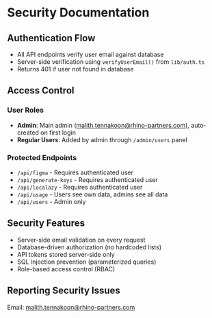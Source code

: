 # Security Documentation

## Authentication Flow

- All API endpoints verify user email against database
- Server-side verification using `verifyUserEmail()` from `lib/auth.ts`
- Returns 401 if user not found in database

## Access Control

### User Roles
- **Admin**: Main admin (malith.tennakoon@rhino-partners.com), auto-created on first login
- **Regular Users**: Added by admin through `/admin/users` panel

### Protected Endpoints
- `/api/figma` - Requires authenticated user
- `/api/generate-keys` - Requires authenticated user
- `/api/localazy` - Requires authenticated user
- `/api/usage` - Users see own data, admins see all data
- `/api/users` - Admin only

## Security Features

- Server-side email validation on every request
- Database-driven authorization (no hardcoded lists)
- API tokens stored server-side only
- SQL injection prevention (parameterized queries)
- Role-based access control (RBAC)

## Reporting Security Issues

Email: malith.tennakoon@rhino-partners.com
